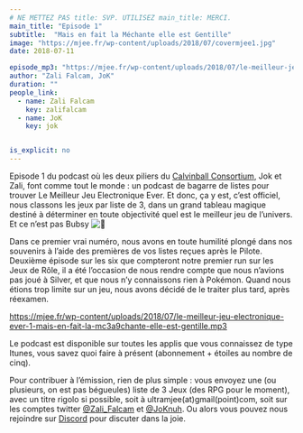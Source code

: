 ```yaml
---
# NE METTEZ PAS title: SVP. UTILISEZ main_title: MERCI.
main_title: "Episode 1"
subtitle:  "Mais en fait la Méchante elle est Gentille"
image: "https://mjee.fr/wp-content/uploads/2018/07/covermjee1.jpg"
date: 2018-07-11

episode_mp3: "https://mjee.fr/wp-content/uploads/2018/07/le-meilleur-jeu-electronique-ever-1-mais-en-fait-la-mc3a9chante-elle-est-gentille.mp3"
author: "Zali Falcam, JoK"
duration: ""
people_link: 
  - name: Zali Falcam
    key: zalifalcam
  - name: JoK
    key: jok


is_explicit: no
---
```


<PodcastHeader/>

<!-- ECRIRE LA DESCRIPTION DE L'EPISODE SOUS CETTE LIGNE -->
<p>Episode 1 du podcast où les deux piliers du <a href="https://calvinballradio.wordpress.com/" rel="nofollow">Calvinball Consortium</a>, Jok et Zali, font comme tout le monde : un podcast de bagarre de listes pour trouver&nbsp;Le Meilleur Jeu Electronique Ever.&nbsp;Et donc, ça y est, c’est officiel, nous classons les jeux par liste de 3, dans un grand tableau magique destiné à déterminer en toute objectivité quel est le meilleur jeu de l’univers. Et ce n’est pas Bubsy <img src="https://s.w.org/images/core/emoji/13.0.1/72x72/1f641.png" alt="🙁"></p>
<p>Dans ce premier vrai numéro, nous avons en toute humilité plongé dans nos souvenirs à l’aide des premières de vos listes reçues après le Pilote. Deuxième épisode sur les six que compteront notre premier run sur les Jeux de Rôle,&nbsp;il a été l’occasion de nous rendre compte que nous n’avions pas joué à Silver, et que nous n’y connaissons rien à Pokémon. Quand nous étions trop limite sur un jeu, nous avons décidé de le traiter plus tard, après réexamen.</p>
<p><a href="https://mjee.fr/wp-content/uploads/2018/07/le-meilleur-jeu-electronique-ever-1-mais-en-fait-la-mc3a9chante-elle-est-gentille.mp3" rel="nofollow">https://mjee.fr/wp-content/uploads/2018/07/le-meilleur-jeu-electronique-ever-1-mais-en-fait-la-mc3a9chante-elle-est-gentille.mp3</a></p>
<p>Le podcast est disponible sur toutes les applis que vous connaissez de type Itunes, vous savez quoi faire à présent (abonnement + étoiles au nombre de cinq).</p>
<p>Pour contribuer à l’émission, rien de plus simple : vous envoyez une (ou plusieurs, on est pas bégueules) liste de&nbsp;3 Jeux&nbsp;(des RPG pour le moment), avec un titre rigolo si possible, soit à&nbsp;ultramjee(at)gmail(point)com, soit sur les comptes twitter&nbsp;<a href="https://twitter.com/Zali_Falcam" rel="nofollow">@Zali_Falcam</a>&nbsp;et&nbsp;<a href="https://twitter.com/JoKnuh" rel="nofollow">@JoKnuh</a>.&nbsp;Ou alors vous pouvez nous rejoindre sur&nbsp;<a href="https://discord.gg/4RnA9v7" rel="nofollow">Discord</a>&nbsp;pour discuter dans la joie.</p>


